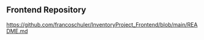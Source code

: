 ## Frontend Repository

https://github.com/francoschuler/InventoryProject_Frontend/blob/main/README.md
